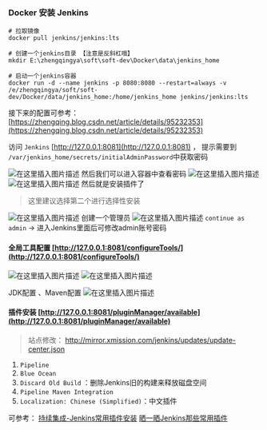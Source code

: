 ### Docker 安装 Jenkins

```shell
# 拉取镜像
docker pull jenkins/jenkins:lts

# 创建一个jenkins目录 【注意是反斜杠哦】
mkdir E:\zhengqingya\soft\soft-dev\Docker\data\jenkins_home

# 启动一个jenkins容器      
docker run -d --name jenkins -p 8080:8080 --restart=always -v /e/zhengqingya/soft/soft-dev/Docker/data/jenkins_home:/home/jenkins_home jenkins/jenkins:lts
```

接下来的配置可参考：[https://zhengqing.blog.csdn.net/article/details/95232353](https://zhengqing.blog.csdn.net/article/details/95232353)

访问 `Jenkins` [http://127.0.0.1:8081](http://127.0.0.1:8081) ， 
提示需要到 `/var/jenkins_home/secrets/initialAdminPassword`中获取密码

![在这里插入图片描述](https://img-blog.csdnimg.cn/20191222172958288.png?x-oss-process=image/watermark,type_ZmFuZ3poZW5naGVpdGk,shadow_10,text_aHR0cHM6Ly96aGVuZ3FpbmcuYmxvZy5jc2RuLm5ldA==,size_16,color_FFFFFF,t_70)
然后我们可以进入容器中查看密码
![在这里插入图片描述](https://img-blog.csdnimg.cn/20191222173159904.png?x-oss-process=image/watermark,type_ZmFuZ3poZW5naGVpdGk,shadow_10,text_aHR0cHM6Ly96aGVuZ3FpbmcuYmxvZy5jc2RuLm5ldA==,size_16,color_FFFFFF,t_70)
![在这里插入图片描述](https://img-blog.csdnimg.cn/20191222173333931.png?x-oss-process=image/watermark,type_ZmFuZ3poZW5naGVpdGk,shadow_10,text_aHR0cHM6Ly96aGVuZ3FpbmcuYmxvZy5jc2RuLm5ldA==,size_16,color_FFFFFF,t_70)
然后就是安装插件了

> 这里建议选择第二个进行选择性安装

![在这里插入图片描述](https://img-blog.csdnimg.cn/20191222173434268.png?x-oss-process=image/watermark,type_ZmFuZ3poZW5naGVpdGk,shadow_10,text_aHR0cHM6Ly96aGVuZ3FpbmcuYmxvZy5jc2RuLm5ldA==,size_16,color_FFFFFF,t_70)
创建一个管理员
![在这里插入图片描述](https://img-blog.csdnimg.cn/201912221744071.png?x-oss-process=image/watermark,type_ZmFuZ3poZW5naGVpdGk,shadow_10,text_aHR0cHM6Ly96aGVuZ3FpbmcuYmxvZy5jc2RuLm5ldA==,size_16,color_FFFFFF,t_70)
`continue as admin` -> 进入Jenkins里面后可修改admin账号密码

#### 全局工具配置 [http://127.0.0.1:8081/configureTools/](http://127.0.0.1:8081/configureTools/)

![在这里插入图片描述](https://img-blog.csdnimg.cn/20191222180641243.png?x-oss-process=image/watermark,type_ZmFuZ3poZW5naGVpdGk,shadow_10,text_aHR0cHM6Ly96aGVuZ3FpbmcuYmxvZy5jc2RuLm5ldA==,size_16,color_FFFFFF,t_70)
![在这里插入图片描述](https://img-blog.csdnimg.cn/20191222180613207.png?x-oss-process=image/watermark,type_ZmFuZ3poZW5naGVpdGk,shadow_10,text_aHR0cHM6Ly96aGVuZ3FpbmcuYmxvZy5jc2RuLm5ldA==,size_16,color_FFFFFF,t_70)

JDK配置 、Maven配置
![在这里插入图片描述](https://img-blog.csdnimg.cn/20191222181228491.png?x-oss-process=image/watermark,type_ZmFuZ3poZW5naGVpdGk,shadow_10,text_aHR0cHM6Ly96aGVuZ3FpbmcuYmxvZy5jc2RuLm5ldA==,size_16,color_FFFFFF,t_70)

#### 插件安装  [http://127.0.0.1:8081/pluginManager/available](http://127.0.0.1:8081/pluginManager/available)

> 站点修改： http://mirror.xmission.com/jenkins/updates/update-center.json

1. `Pipeline`
2. `Blue Ocean`
3. `Discard Old Build` ：删除Jenkins旧的构建来释放磁盘空间
4. `Pipeline Maven Integration`
5. `Localization: Chinese (Simplified)`：中文插件

可参考：
[持续集成-Jenkins常用插件安装](https://www.cnblogs.com/zhanglianghhh/archive/2018/10/11/9770529.html)
[晒一晒Jenkins那些常用插件](https://www.jianshu.com/p/e0b7d377132a?from=timeline)

